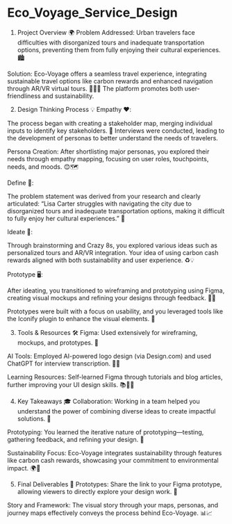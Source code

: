 # Eco_Voyage_Service_Design
1. Project Overview 🌍
Problem Addressed: Urban travelers face difficulties with disorganized tours and inadequate transportation options, preventing them from fully enjoying their cultural experiences. 🏙️

Solution: Eco-Voyage offers a seamless travel experience, integrating sustainable travel options like carbon rewards and enhanced navigation through AR/VR virtual tours. 🚴‍♂️🌱 The platform promotes both user-friendliness and sustainability.

2. Design Thinking Process 💡
Empathy ❤️:

The process began with creating a stakeholder map, merging individual inputs to identify key stakeholders. 👥 Interviews were conducted, leading to the development of personas to better understand the needs of travelers.

Persona Creation: After shortlisting major personas, you explored their needs through empathy mapping, focusing on user roles, touchpoints, needs, and moods. 😊🗺️

Define 📝:

The problem statement was derived from your research and clearly articulated: “Lisa Carter struggles with navigating the city due to disorganized tours and inadequate transportation options, making it difficult to fully enjoy her cultural experiences.” 🎯

Ideate 💭:

Through brainstorming and Crazy 8s, you explored various ideas such as personalized tours and AR/VR integration. Your idea of using carbon cash rewards aligned with both sustainability and user experience. ♻️💡

Prototype 🖥️:

After ideating, you transitioned to wireframing and prototyping using Figma, creating visual mockups and refining your designs through feedback. 🔧📐

Prototypes were built with a focus on usability, and you leveraged tools like the Iconify plugin to enhance the visual elements. 🎨

3. Tools & Resources 🛠️
Figma: Used extensively for wireframing, mockups, and prototypes. 🎨

AI Tools: Employed AI-powered logo design (via Design.com) and used ChatGPT for interview transcription. 🤖📝

Learning Resources: Self-learned Figma through tutorials and blog articles, further improving your UI design skills. 📚👨‍💻

4. Key Takeaways 🎓
Collaboration: Working in a team helped you understand the power of combining diverse ideas to create impactful solutions. 🤝

Prototyping: You learned the iterative nature of prototyping—testing, gathering feedback, and refining your design. 🔄

Sustainability Focus: Eco-Voyage integrates sustainability through features like carbon cash rewards, showcasing your commitment to environmental impact. 🌍💚

5. Final Deliverables 🏁
Prototypes: Share the link to your Figma prototype, allowing viewers to directly explore your design work. 🔗

Story and Framework: The visual story through your maps, personas, and journey maps effectively conveys the process behind Eco-Voyage. 📊📈
